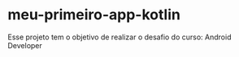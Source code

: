 # meu-primeiro-app-kotlin
Esse projeto tem o  objetivo de realizar o desafio do curso: Android Developer
